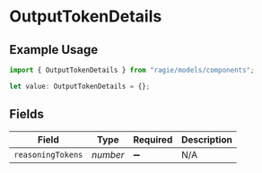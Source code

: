 # OutputTokenDetails

## Example Usage

```typescript
import { OutputTokenDetails } from "ragie/models/components";

let value: OutputTokenDetails = {};
```

## Fields

| Field              | Type               | Required           | Description        |
| ------------------ | ------------------ | ------------------ | ------------------ |
| `reasoningTokens`  | *number*           | :heavy_minus_sign: | N/A                |